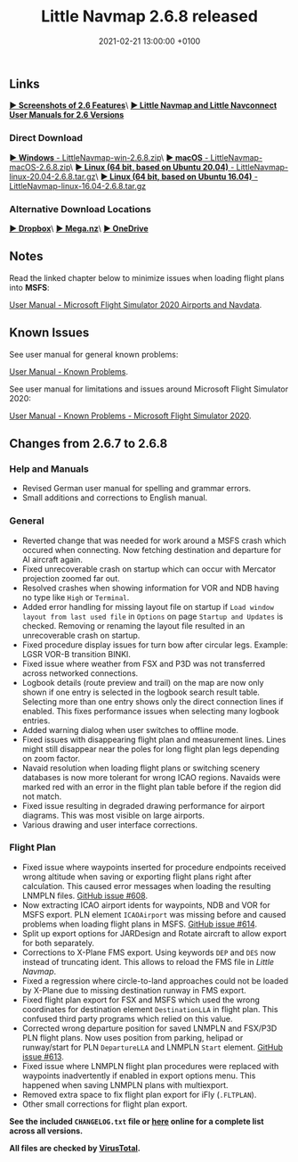 ﻿---
layout: post
title:  Little Navmap 2.6.8 released
date:   2021-02-21 13:00:00 +0100
categories: release
---

## Links

[**► Screenshots of 2.6 Features**](/pages/26/littlenavmapscreens.html)\\
[**► Little Navmap and Little Navconnect User Manuals for 2.6 Versions**](/manuals.html)

### Direct Download

[**► Windows** - LittleNavmap-win-2.6.8.zip](https://github.com/albar965/littlenavmap/releases/download/v2.6.8/LittleNavmap-win-2.6.8.zip)\\
[**► macOS** - LittleNavmap-macOS-2.6.8.zip](https://github.com/albar965/littlenavmap/releases/download/v2.6.8/LittleNavmap-macOS-2.6.8.zip)\\
[**► Linux \(64 bit, based on Ubuntu 20.04\)** - LittleNavmap-linux-20.04-2.6.8.tar.gz](https://github.com/albar965/littlenavmap/releases/download/v2.6.8/LittleNavmap-linux-20.04-2.6.8.tar.gz)\\
[**► Linux \(64 bit, based on Ubuntu 16.04\)** - LittleNavmap-linux-16.04-2.6.8.tar.gz](https://github.com/albar965/littlenavmap/releases/download/v2.6.8/LittleNavmap-linux-16.04-2.6.8.tar.gz)

### Alternative Download Locations

[**► Dropbox**](https://www.dropbox.com/sh/eh446yent4rz3uq/AACg8vMEmX8AxY_5Hjpt90kWa)\\
[**► Mega.nz**](https://mega.nz/#F!iOZHlIab!65qqRGToUUCxiSMmzbab1w)\\
[**► OneDrive**](https://1drv.ms/u/s!AoWYKlNEZds9auvFMliyQ3HK-lY?e=42ud1g)

## Notes

Read the linked chapter below to minimize issues when loading flight plans into **MSFS**:

[User Manual - Microsoft Flight Simulator 2020 Airports and Navdata](https://www.littlenavmap.org/manuals/littlenavmap/release/2.6/en/SCENERY.html#load-scenery-library-dialog-msfs-apt-navdata).

## Known Issues

See user manual for general known problems:

[User Manual - Known Problems](https://www.littlenavmap.org/manuals/littlenavmap/release/2.6/en/APPENDIX.html#problems).

See user manual for limitations and issues around Microsoft Flight Simulator 2020:

[User Manual - Known Problems - Microsoft Flight Simulator 2020](https://www.littlenavmap.org/manuals/littlenavmap/release/2.6/en/APPENDIX.html#problems-msfs).

## Changes from 2.6.7 to 2.6.8

### Help and Manuals

* Revised German user manual for spelling and grammar errors.
* Small additions and corrections to English manual.

### General

* Reverted change that was needed for work around a MSFS crash which occured when connecting. Now fetching destination and departure for AI aircraft again.
* Fixed unrecoverable crash on startup which can occur with Mercator projection zoomed far out.
* Resolved crashes when showing information for VOR and NDB having no type like `High` or `Terminal`.
* Added error handling for missing layout file on startup if `Load window layout from last used file` in `Options` on page `Startup and Updates` is checked. Removing or renaming the layout file resulted in an unrecoverable crash on startup.
* Fixed procedure display issues for turn bow after circular legs. Example: LGSR VOR-B transition BINKI.
* Fixed issue where weather from FSX and P3D was not transferred across networked connections.
* Logbook details (route preview and trail) on the map are now only shown if one entry is selected in the logbook search result table. Selecting more than one entry shows only the direct connection lines if enabled. This fixes performance issues when selecting many logbook entries.
* Added warning dialog when user switches to offline mode.
* Fixed issues with disappearing flight plan and measurement lines. Lines might still disappear near the poles for long flight plan legs depending on zoom factor.
* Navaid resolution when loading flight plans or switching scenery databases is now more tolerant for wrong ICAO regions. Navaids were marked red with an error in the flight plan table before if the region did not match.
* Fixed issue resulting in degraded drawing performance for airport diagrams. This was most visible on large airports.
* Various drawing and user interface corrections.

### Flight Plan

* Fixed issue where waypoints inserted for procedure endpoints received wrong altitude when saving or exporting flight plans right after calculation. This caused error messages when loading the resulting LNMPLN files. [GitHub issue #608](https://github.com/albar965/littlenavmap/issues/608).
* Now extracting ICAO airport idents for waypoints, NDB and VOR for MSFS export. PLN element `ICAOAirport` was missing before and caused problems when loading flight plans in MSFS. [GitHub issue #614](https://github.com/albar965/littlenavmap/issues/614).
* Split up export options for JARDesign and Rotate aircraft to allow export for both separately.
* Corrections to X-Plane FMS export. Using keywords `DEP` and `DES` now instead of truncating ident. This allows to reload the FMS file in *Little Navmap*.
* Fixed a regression where circle-to-land approaches could not be loaded by X-Plane due to missing destination runway in FMS export.
* Fixed flight plan export for FSX and MSFS which used the wrong coordinates for destination element `DestinationLLA` in flight plan. This confused third party programs which relied on this value.
* Corrected wrong departure position for saved LNMPLN and FSX/P3D PLN flight plans. Now uses position from parking, helipad or runway/start for PLN `DepartureLLA` and LNMPLN `Start` element. [GitHub issue #613](https://github.com/albar965/littlenavmap/issues/613).
* Fixed issue where LNMPLN flight plan procedures were replaced with waypoints inadvertently if enabled in export options menu. This happened when saving LNMPLN plans with multiexport.
* Removed extra space to fix flight plan export for iFly (`.FLTPLAN`).
* Other small corrections for flight plan export.

**See the included `CHANGELOG.txt` file or [here](https://github.com/albar965/littlenavmap/blob/v2.6.8/CHANGELOG.txt) online for a complete list across all versions.**

**All files are checked by [VirusTotal](https://www.virustotal.com).**
